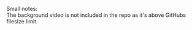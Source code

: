 Small notes: \
The background video is not included in the repo as it's above GitHubs filesize limit. 
